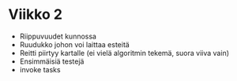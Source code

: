 # Viikko 2

- Riippuvuudet kunnossa
- Ruudukko johon voi laittaa esteitä
- Reitti piirtyy kartalle (ei vielä algoritmin tekemä, suora viiva vain)
- Ensimmäisiä testejä
- invoke tasks